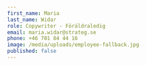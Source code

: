 ```yaml
---
first_name: Maria
last_name: Widar
role: Copywriter - Föräldraledig
email: maria.widar@strateg.se
phone: +46 701 84 44 16
image: /media/uploads/employee-fallback.jpg
published: false
---
```

